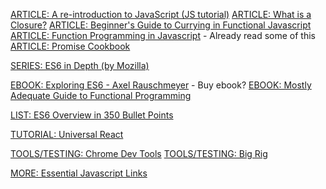 [ARTICLE: A re-introduction to JavaScript (JS tutorial)](https://developer.mozilla.org/en-US/docs/Web/JavaScript/A_re-introduction_to_JavaScript)
[ARTICLE: What is a Closure?](https://medium.com/javascript-scene/master-the-javascript-interview-what-is-a-closure-b2f0d2152b36#.ms82oizcm)
[ARTICLE: Beginner's Guide to Currying in Functional Javascript](http://www.sitepoint.com/currying-in-functional-javascript/)
[ARTICLE: Function Programming in Javascript](http://reactivex.io/learnrx/) - Already read some of this
[ARTICLE: Promise Cookbook](https://github.com/mattdesl/promise-cookbook)

[SERIES: ES6 in Depth (by Mozilla)](https://hacks.mozilla.org/category/es6-in-depth/)

[EBOOK: Exploring ES6 - Axel Rauschmeyer](http://exploringjs.com/es6/) - Buy ebook?
[EBOOK: Mostly Adequate Guide to Functional Programming](https://drboolean.gitbooks.io/mostly-adequate-guide/content/ch1.html)

[LIST: ES6 Overview in 350 Bullet Points](https://github.com/bevacqua/es6)

[TUTORIAL: Universal React](https://24ways.org/2015/universal-react/)

[TOOLS/TESTING: Chrome Dev Tools](https://developers.google.com/web/tools/chrome-devtools/)
[TOOLS/TESTING: Big Rig](https://aerotwist.com/blog/bigrig/)

[MORE: Essential Javascript Links](https://github.com/ericelliott/essential-javascript-links#essential-javascript-links)